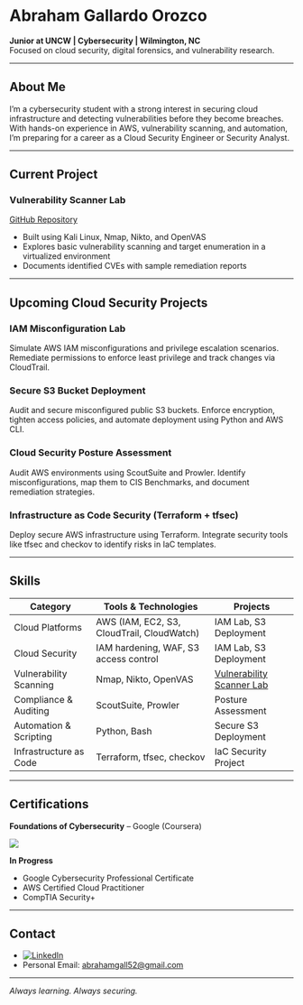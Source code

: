 # Abraham Gallardo Orozco

**Junior at UNCW | Cybersecurity | Wilmington, NC**  
Focused on cloud security, digital forensics, and vulnerability research.

---

## About Me

I’m a cybersecurity student with a strong interest in securing cloud infrastructure and detecting vulnerabilities before they become breaches. With hands-on experience in AWS, vulnerability scanning, and automation, I’m preparing for a career as a Cloud Security Engineer or Security Analyst.

---

## Current Project

### Vulnerability Scanner Lab  
[GitHub Repository](https://github.com/abrahamgo52/Vulnerability-Scanner-Lab/tree/main)  
- Built using Kali Linux, Nmap, Nikto, and OpenVAS  
- Explores basic vulnerability scanning and target enumeration in a virtualized environment  
- Documents identified CVEs with sample remediation reports

---

## Upcoming Cloud Security Projects

### IAM Misconfiguration Lab  
Simulate AWS IAM misconfigurations and privilege escalation scenarios. Remediate permissions to enforce least privilege and track changes via CloudTrail.

### Secure S3 Bucket Deployment  
Audit and secure misconfigured public S3 buckets. Enforce encryption, tighten access policies, and automate deployment using Python and AWS CLI.

### Cloud Security Posture Assessment  
Audit AWS environments using ScoutSuite and Prowler. Identify misconfigurations, map them to CIS Benchmarks, and document remediation strategies.

### Infrastructure as Code Security (Terraform + tfsec)  
Deploy secure AWS infrastructure using Terraform. Integrate security tools like tfsec and checkov to identify risks in IaC templates.

---

## Skills

| Category                    | Tools & Technologies                                  | Projects                     |
|----------------------------|--------------------------------------------------------|------------------------------|
| Cloud Platforms            | AWS (IAM, EC2, S3, CloudTrail, CloudWatch)            | IAM Lab, S3 Deployment       |
| Cloud Security             | IAM hardening, WAF, S3 access control                 | IAM Lab, S3 Deployment       |
| Vulnerability Scanning     | Nmap, Nikto, OpenVAS                                  | [Vulnerability Scanner Lab](https://github.com/abrahamgo52/Vulnerability-Scanner-Lab/tree/main)    |
| Compliance & Auditing      | ScoutSuite, Prowler                                   | Posture Assessment           |
| Automation & Scripting     | Python, Bash                                          | Secure S3 Deployment         |
| Infrastructure as Code     | Terraform, tfsec, checkov                             | IaC Security Project         |

---

## Certifications

**Foundations of Cybersecurity** – Google (Coursera)  

<a href="https://www.coursera.org/account/accomplishments/verify/K0Q5M48S27SP"><img src="https://img.shields.io/badge/View-blue?style=plastic&logoSize=auto" /></a>

**In Progress**  
- Google Cybersecurity Professional Certificate  
- AWS Certified Cloud Practitioner  
- CompTIA Security+

---

## Contact

- [![LinkedIn](https://img.shields.io/badge/LinkedIn-Connect-blue?logo=linkedin)](https://www.linkedin.com/in/abrahamgo)  
- Personal Email: abrahamgall52@gmail.com

---

*Always learning. Always securing.*
